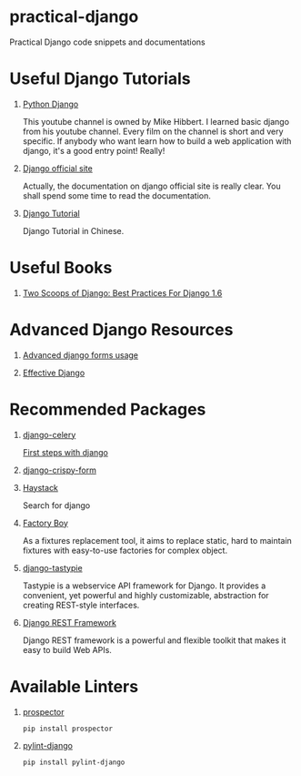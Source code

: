 practical-django
================

Practical Django code snippets and documentations

# Useful Django Tutorials

1. [Python Django](https://www.youtube.com/playlist?list=PLxxA5z-8B2xk4szCgFmgonNcCboyNneMD)

    This youtube channel is owned by Mike Hibbert. I learned basic django from his youtube channel. Every film on the channel is short and very specific. If anybody who want learn how to build a web application with django, it's a good entry point! Really!

2. [Django official site](https://www.djangoproject.com/)

    Actually, the documentation on django official site is really clear. You shall spend some time to read the documentation.

3. [Django Tutorial](http://daikeren.github.io/django_tutorial/intro/README.html)

    Django Tutorial in Chinese.

# Useful Books

1. [Two Scoops of Django: Best Practices For Django 1.6](http://www.amazon.com/Two-Scoops-Django-Best-Practices/dp/098146730X)

# Advanced Django Resources

1. [Advanced django forms usage](http://www.slideshare.net/pydanny/advanced-django-forms-usage)

2. [Effective Django](http://effectivedjango.com/index.html)

# Recommended Packages

1. [django-celery](https://pypi.python.org/pypi/django-celery)

    [First steps with django](http://celery.readthedocs.org/en/latest/django/first-steps-with-django.html)

2. [django-crispy-form](http://django-crispy-forms.readthedocs.org/en/latest/index.html)

3. [Haystack](http://haystacksearch.org/)

    Search for django

4. [Factory Boy](http://factoryboy.readthedocs.org/en/latest/)

    As a fixtures replacement tool, it aims to replace static, hard to maintain fixtures with easy-to-use factories for complex object.

5. [django-tastypie](https://django-tastypie.readthedocs.org/en/latest/)

    Tastypie is a webservice API framework for Django. It provides a convenient, yet powerful and highly customizable, abstraction for creating REST-style interfaces.

6. [Django REST Framework](http://www.django-rest-framework.org/)

    Django REST framework is a powerful and flexible toolkit that makes it easy to build Web APIs.

# Available Linters

1. [prospector](https://github.com/landscapeio/prospector)

    ```
    pip install prospector
    ```

2. [pylint-django](https://github.com/landscapeio/pylint-django)

    ```
    pip install pylint-django
    ```
